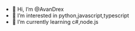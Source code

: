 - 👋 Hi, I’m @AvanDrex
- 👀 I’m interested in python,javascript,typescript
- 🌱 I’m currently learning c#,node.js
<!---
AvanDrex/AvanDrex is a ✨ special ✨ repository because its `README.md` (this file) appears on your GitHub profile.
You can click the Preview link to take a look at your changes.
--->
